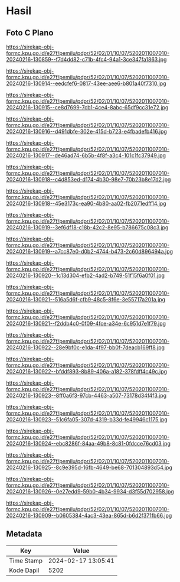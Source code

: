 # Hasil

## Foto C Plano

https://sirekap-obj-formc.kpu.go.id/e27f/pemilu/pdpr/52/02/01/10/07/5202011007010-20240216-130859--f7d4dd82-c71b-4fc4-94a1-3ce347fa1863.jpg

https://sirekap-obj-formc.kpu.go.id/e27f/pemilu/pdpr/52/02/01/10/07/5202011007010-20240216-130914--eedcfef6-0817-43ee-aee6-b801a40f7310.jpg

https://sirekap-obj-formc.kpu.go.id/e27f/pemilu/pdpr/52/02/01/10/07/5202011007010-20240216-130915--ce8d7699-7cb1-4ce4-8abc-65df9cc31e72.jpg

https://sirekap-obj-formc.kpu.go.id/e27f/pemilu/pdpr/52/02/01/10/07/5202011007010-20240216-130916--d491dbfe-302e-415d-b723-e4fbadefb416.jpg

https://sirekap-obj-formc.kpu.go.id/e27f/pemilu/pdpr/52/02/01/10/07/5202011007010-20240216-130917--de46ad74-6b5b-4f8f-a3c4-101c1fc37949.jpg

https://sirekap-obj-formc.kpu.go.id/e27f/pemilu/pdpr/52/02/01/10/07/5202011007010-20240216-130918--c4d853ed-d174-4b30-98e7-70b23b8e17d2.jpg

https://sirekap-obj-formc.kpu.go.id/e27f/pemilu/pdpr/52/02/01/10/07/5202011007010-20240216-130918--45e3173c-ea90-4b80-aa02-fb2071edff14.jpg

https://sirekap-obj-formc.kpu.go.id/e27f/pemilu/pdpr/52/02/01/10/07/5202011007010-20240216-130919--3ef6df18-c18b-42c2-8e95-b786675c08c3.jpg

https://sirekap-obj-formc.kpu.go.id/e27f/pemilu/pdpr/52/02/01/10/07/5202011007010-20240216-130919--a7cc87e0-d0b2-4744-b473-2c60d896494a.jpg

https://sirekap-obj-formc.kpu.go.id/e27f/pemilu/pdpr/52/02/01/10/07/5202011007010-20240216-130920--1c13d304-efb2-4ad2-b749-51f15f6a0f01.jpg

https://sirekap-obj-formc.kpu.go.id/e27f/pemilu/pdpr/52/02/01/10/07/5202011007010-20240216-130921--516a5d6f-cfb9-48c5-8f6e-3e55717a201a.jpg

https://sirekap-obj-formc.kpu.go.id/e27f/pemilu/pdpr/52/02/01/10/07/5202011007010-20240216-130921--f2ddb4c0-0f09-4fce-a34e-6c951d7e1f79.jpg

https://sirekap-obj-formc.kpu.go.id/e27f/pemilu/pdpr/52/02/01/10/07/5202011007010-20240216-130922--28e9bf0c-e1da-4f97-bb0f-7deacb169ff8.jpg

https://sirekap-obj-formc.kpu.go.id/e27f/pemilu/pdpr/52/02/01/10/07/5202011007010-20240216-130922--bfddf893-8b89-406a-a182-378fdff4c49c.jpg

https://sirekap-obj-formc.kpu.go.id/e27f/pemilu/pdpr/52/02/01/10/07/5202011007010-20240216-130923--8ff0a6f3-97cb-4463-a507-73178d34f4f3.jpg

https://sirekap-obj-formc.kpu.go.id/e27f/pemilu/pdpr/52/02/01/10/07/5202011007010-20240216-130923--51c6fa05-307d-4319-b33d-fe49946c1175.jpg

https://sirekap-obj-formc.kpu.go.id/e27f/pemilu/pdpr/52/02/01/10/07/5202011007010-20240216-130924--ebc8286f-84aa-49b8-8c81-0fdcce76cd03.jpg

https://sirekap-obj-formc.kpu.go.id/e27f/pemilu/pdpr/52/02/01/10/07/5202011007010-20240216-130925--8c9e395d-16fb-4649-be68-701304893d54.jpg

https://sirekap-obj-formc.kpu.go.id/e27f/pemilu/pdpr/52/02/01/10/07/5202011007010-20240216-130926--0e27edd9-59b0-4b34-9934-d3f55d702958.jpg

https://sirekap-obj-formc.kpu.go.id/e27f/pemilu/pdpr/52/02/01/10/07/5202011007010-20240216-130909--b0605384-4ac3-43ea-865d-b6d2f371fb66.jpg


## Metadata

| Key        | Value               |
| ---------- | ------------------- |
| Time Stamp | 2024-02-17 13:05:41 |
| Kode Dapil | 5202                |



